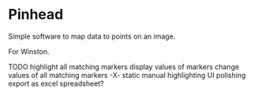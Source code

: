 # Pinhead

Simple software to map data to points on an image.

For Winston.

TODO
    highlight all matching markers
    display values of markers
    change values of all matching markers
    -X- static manual highlighting
    UI polishing
    export as excel spreadsheet?